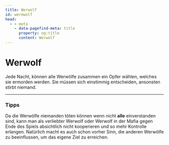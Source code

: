 ```yaml
---
title: Werwolf
id: werewolf
head:
  - - meta
    - data-pagefind-meta: title
      property: og:title
      content: Werwolf
---
```

# Werwolf <TeamBadge team="Werwölfe" />

Jede Nacht, können alle Werwölfe zusammen ein Opfer wählen, welches sie ermorden werden. Sie müssen sich einstimmig entscheiden, ansonsten stirbt niemand.

---

### Tipps
Da die Werwölfe niemanden töten können wenn nicht **alle** einverstanden sind, kann man als verliebter Werwolf oder Werwolf in der Mafia gegen Ende des Spiels absichtlich nicht kooperieren und so mehr Kontrolle erlangen. Natürlich macht es auch schon vorher Sinn, die anderen Werwölfe zu beeinflussen, um das eigene Ziel zu erreichen.